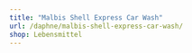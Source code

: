 ```yaml
---
title: "Malbis Shell Express Car Wash"
url: /daphne/malbis-shell-express-car-wash/
shop: Lebensmittel
---
```


